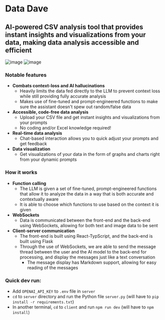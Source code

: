 # Data Dave

## AI-powered CSV analysis tool that provides instant insights and visualizations from your data, making data analysis accessible and efficient

![image](https://github.com/user-attachments/assets/daf85350-8e64-4cfd-ba01-7359811b4283)
![image](https://github.com/user-attachments/assets/242d4480-7b74-4edc-b8d4-a141bf963a4d)

### Notable features

- **Combats context-loss and AI hallucinations**
  - Heavily limits the data fed directly to the LLM to prevent context loss while still providing fully accurate analysis
  - Makes use of fine-tuned and prompt-engineered functions to make sure the assistant doesn't spew out random/false data
- **Accessible, code-free data analysis**
  - Upload your CSV file and get instant insights and visualizations from your prompts
  - No coding and/or Excel knowledge required!
- **Real-time data analysis**
  - Chat-based interaction allows you to quick adjust your prompts and get feedback
- **Data visualization**
  - Get visualizations of your data in the form of graphs and charts right from your dynamic prompts

### How it works

- **Function calling**
  - The LLM is given a set of fine-tuned, prompt-engineered functions that allow it to analyze the data in a way that is both accurate and contextually aware
  - It is able to choose which functions to use based on the context it is given
- **WebSockets**
  - Data is communicated between the front-end and the back-end using WebSockets, allowing for both text and image data to be sent
- **Client-server communication**
  - The front-end is built using React-TypScript, and the back-end is built using Flask
  - Through the use of WebSockets, we are able to send the message thread between the user and the AI model to the back-end for processing, and display the messages just like a text conversation
    - The message display has Markdown support, allowing for easy reading of the messages
   
### Quick dev run: 
- Add `OPENAI_API_KEY` to `.env` file in `server`
- `cd` to `server` directory and run the Python file `server.py` (will have to `pip install -r requirements.txt`)
- In another terminal, `cd` to `client` and run `npm run dev` (will have to `npm install`)
